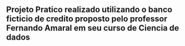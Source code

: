 <h2>Projeto Pratico realizado utilizando o banco ficticio de credito proposto pelo professor Fernando Amaral em seu curso de Ciencia de dados</h2>

